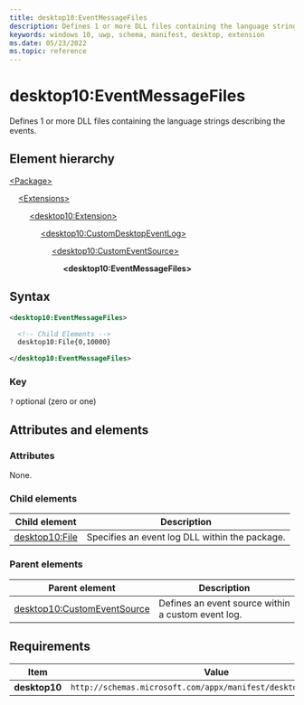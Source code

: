 ```yaml
---
title: desktop10:EventMessageFiles
description: Defines 1 or more DLL files containing the language strings describing the events.
keywords: windows 10, uwp, schema, manifest, desktop, extension
ms.date: 05/23/2022
ms.topic: reference
---
```


# desktop10:EventMessageFiles

Defines 1 or more DLL files containing the language strings describing the events.

## Element hierarchy

[\<Package\>](element-package.md)

&nbsp;&nbsp;&nbsp;&nbsp;[\<Extensions\>](element-1-extensions.md)

&nbsp;&nbsp;&nbsp;&nbsp; &nbsp;&nbsp;&nbsp;&nbsp;[\<desktop10:Extension\>](element-desktop10-extension.md)

&nbsp;&nbsp;&nbsp;&nbsp; &nbsp;&nbsp;&nbsp;&nbsp; &nbsp;&nbsp;&nbsp;&nbsp;[\<desktop10:CustomDesktopEventLog\>](element-desktop10-customdesktopeventlog.md)

&nbsp;&nbsp;&nbsp;&nbsp; &nbsp;&nbsp;&nbsp;&nbsp; &nbsp;&nbsp;&nbsp;&nbsp; &nbsp;&nbsp;&nbsp;&nbsp;[\<desktop10:CustomEventSource\>](element-desktop10-customeventsource.md)

&nbsp;&nbsp;&nbsp;&nbsp; &nbsp;&nbsp;&nbsp;&nbsp; &nbsp;&nbsp;&nbsp;&nbsp; &nbsp;&nbsp;&nbsp;&nbsp; &nbsp;&nbsp;&nbsp;&nbsp;**\<desktop10:EventMessageFiles\>**

## Syntax

```xml
<desktop10:EventMessageFiles>

  <!-- Child Elements -->
  desktop10:File{0,10000}

</desktop10:EventMessageFiles>
```

### Key

`?` optional (zero or one)

## Attributes and elements

### Attributes

None.

### Child elements

| Child element | Description |
|-|-|
| [desktop10:File](element-desktop10-file.md) | Specifies an event log DLL within the package. |

### Parent elements

| Parent element | Description |
|-|-|
| [desktop10:CustomEventSource](element-desktop10-customeventsource.md) | Defines an event source within a custom event log. |

## Requirements

| Item  | Value  |
|--|--|
| **desktop10** | `http://schemas.microsoft.com/appx/manifest/desktop/windows10/10` |
